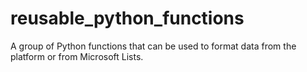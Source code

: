 # reusable_python_functions
 A group of Python functions that can be used to format data from the platform or from Microsoft Lists.

